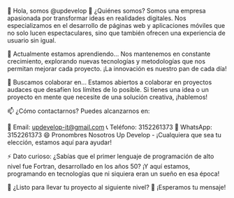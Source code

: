 👋 Hola, somos @updevelop
👀 ¿Quiénes somos?
Somos una empresa apasionada por transformar ideas en realidades digitales. Nos especializamos en el desarrollo de páginas web y aplicaciones móviles que no solo lucen espectaculares, sino que también ofrecen una experiencia de usuario sin igual.

🌱 Actualmente estamos aprendiendo...
Nos mantenemos en constante crecimiento, explorando nuevas tecnologías y metodologías que nos permitan mejorar cada proyecto. ¡La innovación es nuestro pan de cada día!

💞️ Buscamos colaborar en...
Estamos abiertos a colaborar en proyectos audaces que desafíen los límites de lo posible. Si tienes una idea o un proyecto en mente que necesite de una solución creativa, ¡hablemos!

📫 ¿Cómo contactarnos?
Puedes alcanzarnos en:

💌 Email: updevelop-it@gmail.com
📞 Teléfono: 3152261373
📱 WhatsApp: 3152261373
😄 Pronombres
Nosotros Up Develop - ¡Cualquiera que sea tu elección, estamos aquí para ayudar!

⚡ Dato curioso:
¿Sabías que el primer lenguaje de programación de alto nivel fue Fortran, desarrollado en los años 50? ¡Y aquí estamos, programando en tecnologías que ni siquiera eran un sueño en esa época!

💬 ¿Listo para llevar tu proyecto al siguiente nivel? 🚀 ¡Esperamos tu mensaje!

